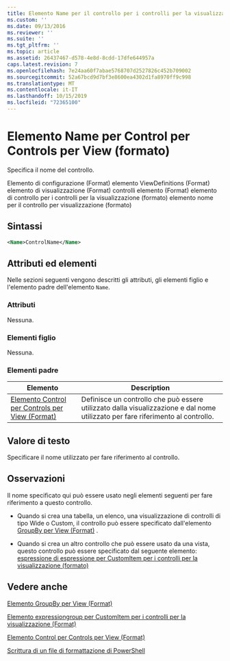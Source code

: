 ```yaml
---
title: Elemento Name per il controllo per i controlli per la visualizzazione (Format) | Microsoft Docs
ms.custom: ''
ms.date: 09/13/2016
ms.reviewer: ''
ms.suite: ''
ms.tgt_pltfrm: ''
ms.topic: article
ms.assetid: 26437467-d578-4e8d-8cdd-17dfe644957a
caps.latest.revision: 7
ms.openlocfilehash: 7e24aa60f7abae5768707d2527826c452b709002
ms.sourcegitcommit: 52a67bcd9d7bf3e8600ea4302d1fa8970ff9c998
ms.translationtype: MT
ms.contentlocale: it-IT
ms.lasthandoff: 10/15/2019
ms.locfileid: "72365100"
---
```

# <a name="name-element-for-control-for-controls-for-view-format"></a>Elemento Name per Control per Controls per View (formato)

Specifica il nome del controllo.

Elemento di configurazione (Format) elemento ViewDefinitions (Format) elemento di visualizzazione (Format) controlli elemento (Format) elemento di controllo per i controlli per la visualizzazione (formato) elemento nome per il controllo per visualizzazione (formato)

## <a name="syntax"></a>Sintassi

```xml
<Name>ControlName</Name>
```

## <a name="attributes-and-elements"></a>Attributi ed elementi

Nelle sezioni seguenti vengono descritti gli attributi, gli elementi figlio e l'elemento padre dell'elemento `Name`.

### <a name="attributes"></a>Attributi

Nessuna.

### <a name="child-elements"></a>Elementi figlio

Nessuna.

### <a name="parent-elements"></a>Elementi padre

|Elemento|Description|
|-------------|-----------------|
|[Elemento Control per Controls per View (Format)](./control-element-for-controls-for-view-format.md)|Definisce un controllo che può essere utilizzato dalla visualizzazione e dal nome utilizzato per fare riferimento al controllo.|

## <a name="text-value"></a>Valore di testo

Specificare il nome utilizzato per fare riferimento al controllo.

## <a name="remarks"></a>Osservazioni

Il nome specificato qui può essere usato negli elementi seguenti per fare riferimento a questo controllo.

- Quando si crea una tabella, un elenco, una visualizzazione di controlli di tipo Wide o Custom, il controllo può essere specificato dall'elemento [GroupBy per View (Format)](./groupby-element-for-view-format.md) .

- Quando si crea un altro controllo che può essere usato da una vista, questo controllo può essere specificato dal seguente elemento: [espressione di espressione per CustomItem per i controlli per la visualizzazione (formato)](./expressionbinding-element-for-customitem-for-controls-for-view-format.md)

## <a name="see-also"></a>Vedere anche

[Elemento GroupBy per View (Format)](./groupby-element-for-view-format.md)

[Elemento expressiongroup per CustomItem per i controlli per la visualizzazione (Format)](./expressionbinding-element-for-customitem-for-controls-for-view-format.md)

[Elemento Control per Controls per View (Format)](./control-element-for-controls-for-view-format.md)

[Scrittura di un file di formattazione di PowerShell](./writing-a-powershell-formatting-file.md)
